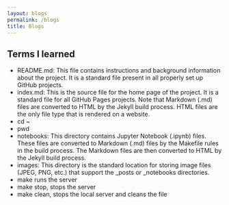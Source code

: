 ```yaml
---
layout: blogs
permalink: /blogs
title: Blogs
---
```

## Terms I learned
- README.md: This file contains instructions and background information about the project. It is a standard file present in all properly set up GitHub projects.
- index.md: This is the source file for the home page of the project. It is a standard file for all GitHub Pages projects. Note that Markdown (.md) files are converted to HTML by the Jekyll build process. HTML files are the only file type that is rendered on a website.
- cd ~
- pwd
- notebooks: This directory contains Jupyter Notebook (.ipynb) files. These files are converted to Markdown (.md) files by the Makefile rules in the build process. The Markdown files are then converted to HTML by the Jekyll build process.
- images: This directory is the standard location for storing image files (JPEG, PNG, etc.) that support the _posts or _notebooks directories.
- make runs the server
- make stop, stops the server
- make clean, stops the local server and cleans the file